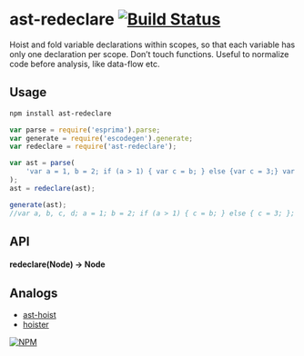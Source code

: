 # ast-redeclare [![Build Status](https://travis-ci.org/dfcreative/ast-redeclare.svg?branch=master)](https://travis-ci.org/dfcreative/ast-redeclare)

Hoist and fold variable declarations within scopes, so that each variable has only one declaration per scope. Don’t touch functions.
Useful to normalize code before analysis, like data-flow etc.


## Usage

```sh
npm install ast-redeclare
```

```js
var parse = require('esprima').parse;
var generate = require('escodegen').generate;
var redeclare = require('ast-redeclare');

var ast = parse(
	'var a = 1, b = 2; if (a > 1) { var c = b; } else {var c = 3;} var d = 4;'
);
ast = redeclare(ast);

generate(ast);
//var a, b, c, d; a = 1; b = 2; if (a > 1) { c = b; } else { c = 3; }; d = 4;

```

## API

#### redeclare(Node) → Node


## Analogs

* [ast-hoist](https://www.npmjs.com/package/ast-hoist)
* [hoister](https://www.npmjs.com/package/hoister)


[![NPM](https://nodei.co/npm/ast-redeclare.png?downloads=true&downloadRank=true&stars=true)](https://nodei.co/npm/ast-redeclare/)